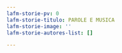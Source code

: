```yaml
---
lafm-storie-pv: 0
lafm-storie-titulo: PAROLE E MUSICA
lafm-storie-image: ''
lafm-storie-autores-list: []

---
```

